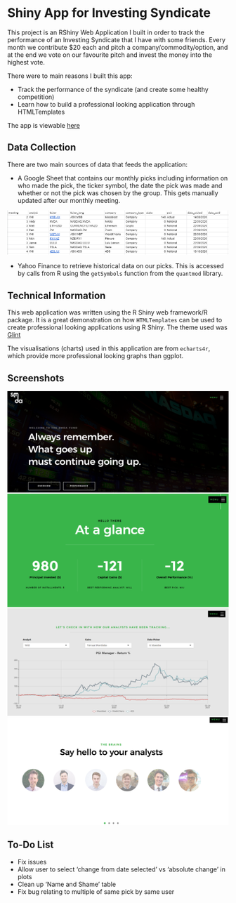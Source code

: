 Shiny App for Investing Syndicate
================

This project is an RShiny Web Application I built in order to track the
performance of an Investing Syndicate that I have with some friends.
Every month we contribute $20 each and pitch a company/commodity/option,
and at the end we vote on our favourite pitch and invest the money into
the highest vote.

There were to main reasons I built this app:

-   Track the performance of the syndicate (and create some healthy
    competition)
-   Learn how to build a professional looking application through
    HTMLTemplates

The app is viewable [here](https://andyhcsmith.shinyapps.io/smda/)

Data Collection
---------------

There are two main sources of data that feeds the application:

-   A Google Sheet that contains our monthly picks including information
    on who made the pick, the ticker symbol, the date the pick was made
    and whether or not the pick was chosen by the group. This gets
    manually updated after our monthly meeting.

![](www/images/google-sheet-example.PNG)

-   Yahoo Finance to retrieve historical data on our picks. This is
    accessed by calls from R using the `getSymbols` function from the
    `quantmod` library.

Technical Information
---------------------

This web application was written using the R Shiny web framework/R
package. It is a great demonstration on how `HTMLTemplates` can be used
to create professional looking applications using R Shiny. The theme
used was [Glint](https://colorlib.com/wp/template/glint/)

The visualisations (charts) used in this application are from
`echarts4r`, which provide more professional looking graphs than ggplot.

Screenshots
-----------

![](www/images/home-page.PNG)![](www/images/at-a-glance.PNG)
![](www/images/charts.PNG)![](www/images/the-analysts.PNG)

To-Do List
----------

-   Fix issues
-   Allow user to select ‘change from date selected’ vs ‘absolute
    change’ in plots
-   Clean up ‘Name and Shame’ table
-   Fix bug relating to multiple of same pick by same user
